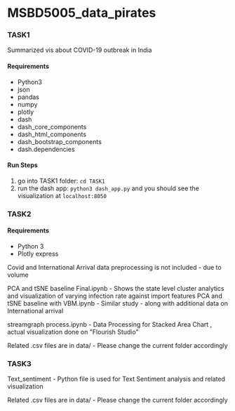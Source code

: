 # MSBD5005_data_pirates

### TASK1
Summarized vis about COVID-19 outbreak in India

#### Requirements
- Python3
- json
- pandas
- numpy
- plotly
- dash
- dash_core_components
- dash_html_components
- dash_bootstrap_components
- dash.dependencies

#### Run Steps
1) go into TASK1 folder: `cd TASK1`
2) run the dash app: `python3 dash_app.py` and you should see the visualization at `localhost:8050`


### TASK2
#### Requirements
- Python 3
- Plotly express

Covid and International Arrival data preprocessing is not included - due to volume

PCA and tSNE baseline Final.ipynb - Shows the state level cluster analytics and visualization of varying infection rate against import features 
PCA and tSNE baseline with VBM.ipynb - Similar study - along with additional data on International arrival

streamgraph process.ipynb - Data Processing for Stacked Area Chart , actual visualization done on "Flourish Studio"

Related .csv files are in data/ - Please change the current folder accordingly


### TASK3
Text_sentiment - Python file is used for Text Sentiment analysis and related visualization

Related .csv files are in data/ - Please change the current folder accordingly
